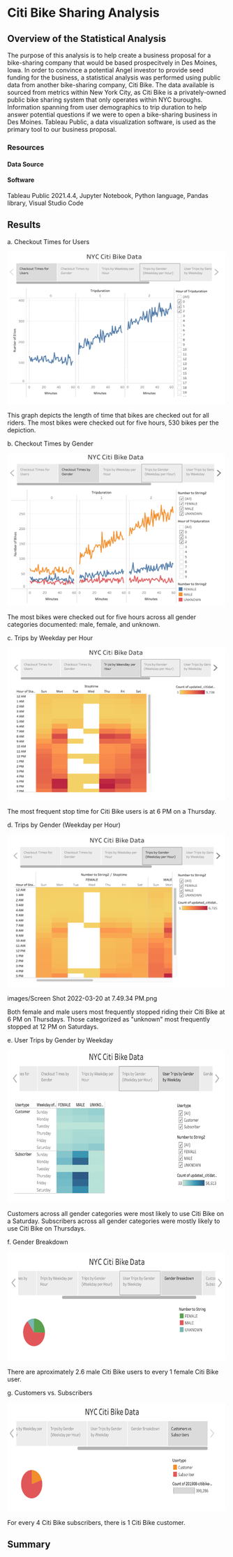 # Citi Bike Sharing Analysis 

## Overview of the Statistical Analysis

The purpose of this analysis is to help create a business proposal for a bike-sharing company that would be based prospecitvely in Des Moines, Iowa. In order to convince a potential Angel investor to provide seed funding for the business, a statistical analysis was performed using public data from another bike-sharing company, Citi Bike. The data available is sourced from metrics within New York City, as Citi Bike is a privately-owned public bike sharing system that only operates within NYC buroughs. Information spanning from user demographics to trip duration to help answer potential questions if we were to open a bike-sharing business in Des Moines. Tableau Public, a data visualization software, is used as the primary tool to our business proposal.

### Resources

#### Data Source

#### Software

Tableau Public 2021.4.4, Jupyter Notebook, Python language, Pandas library, Visual Studio Code

## Results

a. Checkout Times for Users

<img src="images/Screen Shot 2022-03-20 at 7.49.08 PM.png" alt="Alt text" title="Optional title" width="500" height="350"/>

This graph depicts the length of time that bikes are checked out for all riders. The most bikes were checked out for five hours, 530 bikes per the depiction.

b. Checkout Times by Gender

<img src="images/Screen Shot 2022-03-20 at 7.49.20 PM.png" alt="Alt text" title="Optional title" width="500" height="350"/>

The most bikes were checked out for five hours across all gender categories documented: male, female, and unknown.

c. Trips by Weekday per Hour

<img src="images/Screen Shot 2022-03-20 at 7.49.25 PM.png" alt="Alt text" title="Optional title" width="500" height="350"/>

The most frequent stop time for Citi Bike users is at 6 PM on a Thursday.

d. Trips by Gender (Weekday per Hour) 

<img src="images/Screen Shot 2022-03-20 at 7.49.34 PM.png" alt="Alt text" title="Optional title" width="500" height="350"/>

images/Screen Shot 2022-03-20 at 7.49.34 PM.png

Both female and male users most frequently stopped riding their Citi Bike at 6 PM on Thursdays. Those categorized as "unknown" most frequently stopped at 12 PM on Saturdays.

e. User Trips by Gender by Weekday

<img src="images/Screen Shot 2022-03-20 at 7.49.41 PM.png" alt="Alt text" title="Optional title" width="500" height="350"/>


Customers across all gender categories were most likely to use Citi Bike on a Saturday. Subscribers across all gender categories were mostly likely to use Citi Bike on Thursdays. 

f. Gender Breakdown

<img src="images/Screen Shot 2022-03-20 at 7.49.48 PM.png" alt="Alt text" title="Optional title" width="500" height="250"/>

There are aproximately 2.6 male Citi Bike users to every 1 female Citi Bike user. 

g. Customers vs. Subscribers

<img src="images/Screen Shot 2022-03-20 at 7.49.53 PM.png" alt="Alt text" title="Optional title" width="500" height="250"/>


For every 4 Citi Bike subscribers, there is 1 Citi Bike customer. 

## Summary

